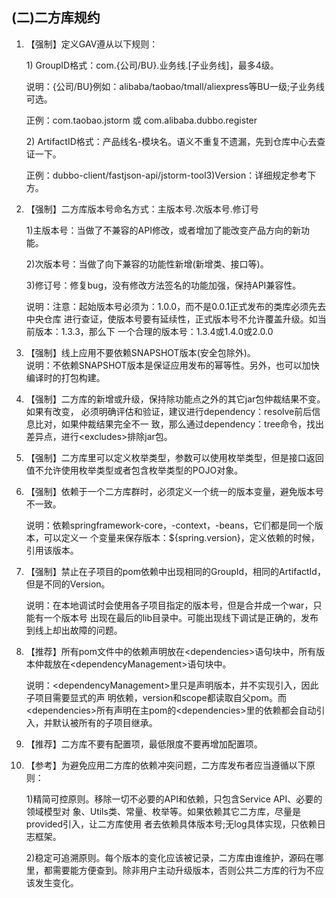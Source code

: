 ## \(二\)二方库规约

1. 【强制】定义GAV遵从以下规则：

   1\) GroupID格式：com.{公司/BU}.业务线.\[子业务线\]，最多4级。

   说明：{公司/BU}例如：alibaba/taobao/tmall/aliexpress等BU一级;子业务线可选。

   正例：com.taobao.jstorm 或 com.alibaba.dubbo.register

   2\) ArtifactID格式：产品线名-模块名。语义不重复不遗漏，先到仓库中心去查证一下。

   正例：dubbo-client/fastjson-api/jstorm-tool3\)Version：详细规定参考下方。

2. 【强制】二方库版本号命名方式：主版本号.次版本号.修订号

   1\)主版本号：当做了不兼容的API修改，或者增加了能改变产品方向的新功能。

   2\)次版本号：当做了向下兼容的功能性新增\(新增类、接口等\)。

   3\)修订号：修复bug，没有修改方法签名的功能加强，保持API兼容性。

   说明：注意：起始版本号必须为：1.0.0，而不是0.0.1正式发布的类库必须先去中央仓库 进行查证，使版本号要有延续性，正式版本号不允许覆盖升级。如当前版本：1.3.3，那么下 一个合理的版本号：1.3.4或1.4.0或2.0.0

3. 【强制】线上应用不要依赖SNAPSHOT版本\(安全包除外\)。  
   说明：不依赖SNAPSHOT版本是保证应用发布的幂等性。另外，也可以加快编译时的打包构建。

4. 【强制】二方库的新增或升级，保持除功能点之外的其它jar包仲裁结果不变。如果有改变， 必须明确评估和验证，建议进行dependency：resolve前后信息比对，如果仲裁结果完全不一 致，那么通过dependency：tree命令，找出差异点，进行&lt;excludes&gt;排除jar包。

5. 【强制】二方库里可以定义枚举类型，参数可以使用枚举类型，但是接口返回值不允许使用枚举类型或者包含枚举类型的POJO对象。

6. 【强制】依赖于一个二方库群时，必须定义一个统一的版本变量，避免版本号不一致。

   说明：依赖springframework-core，-context，-beans，它们都是同一个版本，可以定义一 个变量来保存版本：${spring.version}，定义依赖的时候，引用该版本。

7. 【强制】禁止在子项目的pom依赖中出现相同的GroupId，相同的ArtifactId，但是不同的Version。

   说明：在本地调试时会使用各子项目指定的版本号，但是合并成一个war，只能有一个版本号 出现在最后的lib目录中。可能出现线下调试是正确的，发布到线上却出故障的问题。

8. 【推荐】所有pom文件中的依赖声明放在&lt;dependencies&gt;语句块中，所有版本仲裁放在&lt;dependencyManagement&gt;语句块中。

   说明：&lt;dependencyManagement&gt;里只是声明版本，并不实现引入，因此子项目需要显式的声 明依赖，version和scope都读取自父pom。而&lt;dependencies&gt;所有声明在主pom的&lt;dependencies&gt;里的依赖都会自动引入，并默认被所有的子项目继承。

9. 【推荐】二方库不要有配置项，最低限度不要再增加配置项。

10. 【参考】为避免应用二方库的依赖冲突问题，二方库发布者应当遵循以下原则：

    1\)精简可控原则。移除一切不必要的API和依赖，只包含Service API、必要的领域模型对 象、Utils类、常量、枚举等。如果依赖其它二方库，尽量是provided引入，让二方库使用 者去依赖具体版本号;无log具体实现，只依赖日志框架。

    2\)稳定可追溯原则。每个版本的变化应该被记录，二方库由谁维护，源码在哪里，都需要能方便查到。除非用户主动升级版本，否则公共二方库的行为不应该发生变化。



